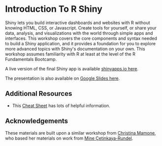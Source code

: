 # Introduction To R Shiny

Shiny lets you build interactive dashboards and websites with R without knowing HTML, CSS, or Javascript.  Create tools for yourself, or share your data, analysis, and visualizations with the world through simple apps and interfaces.  This workshop covers the core components and syntax needed to build a Shiny application, and it provides a foundation for you to explore more advanced topics with Shiny's documentation on your own.  This workshop assumes familiarity with R at least at the level of the R Fundamentals Bootcamp.

A live version of the final Shiny app is available [shinyapps.io here](https://ageller.shinyapps.io/introtorshiny/).

The presentation is also available on [Google Slides here](https://docs.google.com/presentation/d/1a-0efv2yNVp_NYNCrAZhBEFpfmKAvpTi/edit?usp=sharing&ouid=100526071325620132362&rtpof=true&sd=true).

## Additional Resources

- This [Cheat Sheet](https://shiny.rstudio.com/images/shiny-cheatsheet.pdf) has lots of helpful information.


## Acknowledgements  

These materials are built upon a similar workshop from [Christina Mamone](https://github.com/nuitrcs/rshiny), who based her materials on work from [Mine Çetinkaya-Rundel](https://github.com/mine-cetinkaya-rundel).

